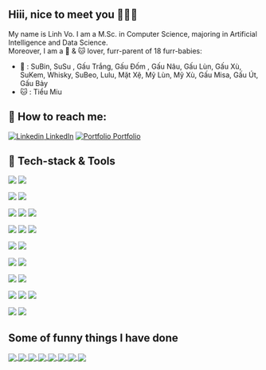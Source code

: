 ## Hiii, nice to meet you 👋👋👋
My name is Linh Vo. I am a M.Sc. in Computer Science, majoring in Artificial Intelligence and Data Science. <br>
Moreover, I am a 🐶 & 🐱 lover, furr-parent of 18 furr-babies: <br>

* 🐶 : SuBin, SuSu , Gấu Trắng, Gấu Đốm , Gấu Nâu, Gấu Lùn, Gấu Xù, SuKem, Whisky, SuBeo, Lulu, Mặt Xệ, Mỹ Lùn, Mỹ Xù, Gấu Misa, Gấu Út, Gấu Bảy
* 🐱  : Tiểu Miu

## 🎄 How to reach me: 

[![Linkedin](https://i.stack.imgur.com/gVE0j.png) LinkedIn](https://www.linkedin.com/in/linh-vo-2607/) [![Portfolio](https://i.stack.imgur.com/tskMh.png) Portfolio](https://vklinhhh.github.io/v.k.linh/) 

## 🤖 Tech-stack & Tools

![](https://img.shields.io/badge/Code-Python-informational?style=flat&logo=python&logoColor=white&color=1D9FD7)
![](https://img.shields.io/badge/Code-R-informational?style=flat&logo=R&logoColor=white&color=276DC3)

![](https://img.shields.io/badge/Code-CSS-informational?style=flat&logo=css3&logoColor=white&color=F7DF1E)
![](https://img.shields.io/badge/Code-HTML-informational?style=flat&logo=html5&logoColor=white&color=E34F26)

![](https://img.shields.io/badge/Query-BigQuery-informational?style=flat&logo=googlebigquery&logoColor=white&color=0769AD)
![](https://img.shields.io/badge/Query-PostgreSQL-informational?style=flat&logo=postgresql&logoColor=white&color=4169E1)
![](https://img.shields.io/badge/Query-MySQL-informational?style=flat&logo=mysql&logoColor=white&color=4479A1)

![](https://img.shields.io/badge/AI-Pytorch-informational?style=flat&logo=pytorch&logoColor=white&color=EE4C2C)
![](https://img.shields.io/badge/AI-Keras-informational?style=flat&logo=keras&logoColor=white&color=D00000)
![](https://img.shields.io/badge/AI-Tensorflow-informational?style=flat&logo=tensorflow&logoColor=white&color=FF6F00)

![](https://img.shields.io/badge/Deployment-Streamlit-informational?style=flat&logo=tensorflow&logoColor=white&color=FF4B4B)
![](https://img.shields.io/badge/Deployment-Flask-informational?style=flat&logo=flask&logoColor=white&color=000000)


![](https://img.shields.io/badge/OS-Mac-informational?style=flat&logo=macos&logoColor=white&color=000000)
![](https://img.shields.io/badge/OS-Linux-informational?style=flat&logo=linux&logoColor=white&color=FCC624)

![](https://img.shields.io/badge/Apache-Airflow-informational?style=flat&logo=apacheairflow&logoColor=white&color=017CEE)
![](https://img.shields.io/badge/Apache-Hadoop-informational?style=flat&logo=apachehadoop&logoColor=white&color=66CCFF)

![](https://img.shields.io/badge/Visualize-PowerBI-informational?style=flat&logo=powerbi&logoColor=white&color=fdf0d5)
![](https://img.shields.io/badge/Visualize-Tableau-informational?style=flat&logo=tableau&logoColor=white&color=fdf0d5)
![](https://img.shields.io/badge/Visualize-Looker-informational?style=flat&logo=looker&logoColor=white&color=4285F4)

![](https://img.shields.io/badge/Office-GoogleSlide-informational?style=flat&logo=googleslides&logoColor=white&color=FBBC04)
![](https://img.shields.io/badge/Office-GoogleSheets-informational?style=flat&logo=googlesheets&logoColor=white&color=34A853)

## Some of funny things I have done

<a href="https://github.com/vklinhhh/Video-Event-Retrieval.git/">
  <img align="center" src="https://github-readme-stats.anuraghazra1.vercel.app/api/pin/?username=vklinhhh&repo=Video-Event-Retrieval&theme=gruvbox" />
</a>

<a href="https://github.com/vklinhhh/Scientific-Abstract-Classification.git">
  <img align="center" src="https://github-readme-stats.vercel.app/api/pin/?username=vklinhhh&repo=Scientific-Abstract-Classification&theme=radical" />
</a>  

<a href="https://github.com/vklinhhh/Vietnamese-Speaker-Recognition.git">
  <img align="center" src="https://github-readme-stats.vercel.app/api/pin/?username=vklinhhh&repo=Vietnamese-Speaker-Recognition&theme=maroongold" />
</a>  

<a href="https://github.com/vklinhhh/Landmark-Classification.git">
  <img align="center" src="https://github-readme-stats.vercel.app/api/pin/?username=vklinhhh&repo=Landmark-Classification&theme=merko" />
</a>  

<a href="https://github.com/vklinhhh/Dog-Breed-Prediction-Streamlit.git">
  <img align="center" src="https://github-readme-stats.vercel.app/api/pin/?username=vklinhhh&repo=Dog-Breed-Prediction-Streamlit&theme=kacho_ga" />
</a>

<a href="https://github.com/vklinhhh/Regression-Boston-Modeling.git">
  <img align="center" src="https://github-readme-stats.vercel.app/api/pin/?username=vklinhhh&repo=Regression-Boston-Modeling&theme=algolia" />
</a>

<a href="https://github.com/vklinhhh/Analysis-NYC311.git">
  <img align="center" src="https://github-readme-stats.vercel.app/api/pin/?username=vklinhhh&repo=Analysis-NYC311&theme=neon" />
</a>  

<a href="https://github.com/vklinhhh/Customer-Testimonial-Analysis.git">
  <img align="center" src="https://github-readme-stats.vercel.app/api/pin/?username=vklinhhh&repo=Customer-Testimonial-Analysis&theme=react" />
</a>  